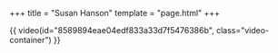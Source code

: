 +++
title = "Susan Hanson"
template = "page.html"
+++

{{ video(id="8589894eae04edf833a33d7f5476386b", class="video-container") }}
